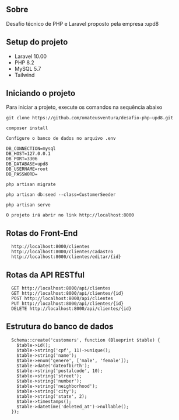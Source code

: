 ## Sobre

Desafio técnico de PHP e Laravel proposto pela empresa :upd8

## Setup do projeto

- Laravel 10.00
- PHP 8.2
- MySQL 5.7
- Tailwind


## Iniciando o projeto

Para iniciar a projeto, execute os comandos na sequência abaixo

```
git clone https://github.com/omateusventura/desafio-php-upd8.git
```

```
composer install
```

```
Configure o banco de dados no arquivo .env

DB_CONNECTION=mysql
DB_HOST=127.0.0.1
DB_PORT=3306
DB_DATABASE=upd8
DB_USERNAME=root
DB_PASSWORD=
```

```
php artisan migrate
```

```
php artisan db:seed --class=CustomerSeeder
```

```
php artisan serve
```

```
O projeto irá abrir no link http://localhost:8000
```

## Rotas do Front-End

```
  http://localhost:8000/clientes
  http://localhost:8000/clientes/cadastro
  http://localhost:8000/clientes/editar/{id}
```

## Rotas da API RESTful

```
  GET http://localhost:8000/api/clientes
  GET http://localhost:8000/api/clientes/{id}
  POST http://localhost:8000/api/clientes
  PUT http://localhost:8000/api/clientes/{id}
  DELETE http://localhost:8000/api/clientes/{id}
```

## Estrutura do banco de dados

```
  Schema::create('customers', function (Blueprint $table) {
    $table->id();
    $table->string('cpf', 11)->unique();
    $table->string('name');
    $table->enum('genere', ['male', 'female']);
    $table->date('dateofbirth');
    $table->string('postalcode', 10);
    $table->string('street');
    $table->string('number');
    $table->string('neighborhood');
    $table->string('city');
    $table->string('state', 2);
    $table->timestamps();
    $table->datetime('deleted_at')->nullable();
  });
```
